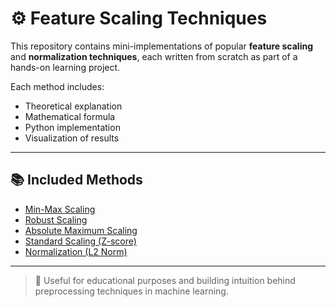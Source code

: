 # ⚙️ Feature Scaling Techniques

This repository contains mini-implementations of popular **feature scaling** and **normalization techniques**, each written from scratch as part of a hands-on learning project.

Each method includes:
- Theoretical explanation
- Mathematical formula
- Python implementation
- Visualization of results

---

## 📚 Included Methods

- [Min-Max Scaling](./MinMaxScaling/)
- [Robust Scaling](./RobustScaling/)
- [Absolute Maximum Scaling](./AbsoluteMaximumScaling/)
- [Standard Scaling (Z-score)](./StandardScaling/)
- [Normalization (L2 Norm)](./Normalization/)

---

> 🧪 Useful for educational purposes and building intuition behind preprocessing techniques in machine learning.

